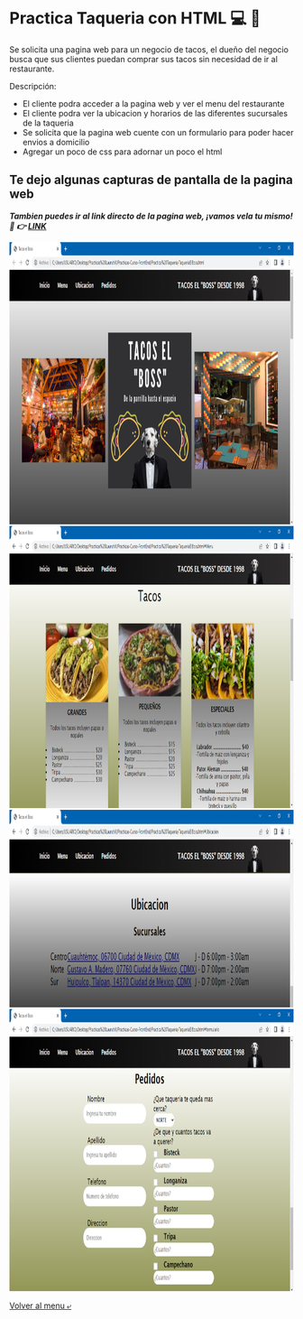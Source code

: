 # Practica Taqueria con HTML :computer: :taco:
Se solicita una pagina web para un negocio de tacos, el dueño del negocio busca que sus clientes puedan
comprar sus tacos sin necesidad de ir al restaurante.

Descripción:

- El cliente podra acceder a la pagina web y ver el menu del restaurante
- El cliente podra ver la ubicacion y horarios de las diferentes sucursales de la taqueria
- Se solicita que la pagina web cuente con un formulario para poder hacer envios a domicilio
- Agregar un poco de css para adornar un poco el html

## Te dejo algunas capturas de pantalla de la pagina web

***Tambien puedes ir al link directo de la pagina web, ¡vamos vela tu mismo! :eyes: :point_right: [LINK]()***

<img src="./Img/cap1.PNG" alt="Inicio" height="500">
<img src="./Img/cap2.PNG" alt="Menu" height="500">
<img src="./Img/cap3.PNG" alt="Ubicacion" height="350">
<img src="./Img/cap4.PNG" alt="Formulario" height="500">

[Volver al menu &ldca;](../README.md "Regresar a página principal")